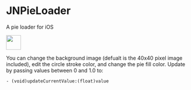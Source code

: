 JNPieLoader
===========

A pie loader for iOS

[<img src="https://github.com/nicholjs/JNPieLoader/blob/master/piescreenshot.png?raw=true" width="40" height="40"/>](https://github.com/nicholjs/JNPieLoader/blob/master/piescreenshot.png)


You can change the background image (defualt is the 40x40 pixel image included), edit the circle stroke color, and change the pie fill color. Update by passing values between 0 and 1.0 to:

    - (void)updateCurrentValue:(float)value
